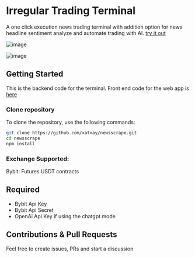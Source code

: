 # Irregular Trading Terminal

A one click execution news trading terminal with addition option for news headline sentiment analyze and automate trading with AI. [try it out](https://irregularterminal.netlify.app/)

![image](https://github.com/xatxay/newsscrape/assets/29783278/ce4cdbe5-363b-4e67-9399-67074c3f8232)

![image](https://github.com/xatxay/newsscrape/assets/29783278/bca8a643-5fc7-4df1-84f5-efa4a1826e96)

## Getting Started


This is the backend code for the terminal. Front end code for the web app is [here](https://github.com/xatxay/trading-terminal)


### Clone repository

To clone the repository, use the following commands:

```sh
git clone https://github.com/xatxay/newsscrape.git
cd newsscrape
npm install
```

### Exchange Supported:

Bybit: Futures USDT contracts

## Required

- Bybit Api Key
- Bybit Api Secret
- OpenAi Api Key if using the chatgpt mode

## Contributions & Pull Requests

Feel free to create issues, PRs and start a discussion
